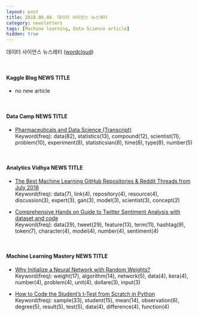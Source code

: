 ```yaml
---
layout: post
title: 2018.08.04. 데이터 사이언스 뉴스레터
category: newsletters
tags: [Machine learning, Data Science article]
hidden: true
---
```


데이터 사이언스 뉴스레터 ([wordcloud](https://raw.githubusercontent.com/2econsulting/2econsulting.github.io/master/data/newsletter/output/report/wordcloud_20180804.png))

<br>

#### Kaggle Blog NEWS TITLE

* no new article



<br>

#### Data Camp NEWS TITLE

* [Pharmaceuticals and Data Science (Transcript)](https://www.datacamp.com/community/blog/pharmaceuticals-data-science)
<br>Keyword(freq): data(82), statistics(13), compound(12), scientist(11), problem(10), experiment(8), statisticsian(8), time(8), type(8), number(5)

<br>

#### Analytics Vidhya NEWS TITLE

* [The Best Machine Learning GitHub Repositories & Reddit Threads from July 2018](https://www.analyticsvidhya.com/blog/2018/08/best-machine-learning-github-repositories-reddit-threads-july-2018/)
<br>Keyword(freq): data(7), link(4), repository(4), resource(4), discussion(3), expert(3), gan(3), model(3), scientist(3), concept(2)

* [Comprehensive Hands on Guide to Twitter Sentiment Analysis with dataset and code](https://www.analyticsvidhya.com/blog/2018/07/hands-on-sentiment-analysis-dataset-python/)
<br>Keyword(freq): data(29), tweet(29), feature(13), term(11), hashtag(9), token(7), character(4), model(4), number(4), sentiment(4)

<br>

#### Machine Learning Mastery NEWS TITLE

* [Why Initialize a Neural Network with Random Weights?](https://machinelearningmastery.com/why-initialize-a-neural-network-with-random-weights/)
<br>Keyword(freq): weight(17), algorithm(14), network(5), data(4), kera(4), number(4), problem(4), unit(4), dollare(3), input(3)

* [How to Code the Student’s t-Test from Scratch in Python](https://machinelearningmastery.com/how-to-code-the-students-t-test-from-scratch-in-python/)
<br>Keyword(freq): sample(33), student(15), mean(14), observation(6), degree(5), result(5), test(5), data(4), difference(4), function(4)

<br>

